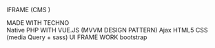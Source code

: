 IFRAME   (CMS )  

MADE WITH TECHNO  
Native PHP WITH  VUE.JS   (MVVM DESIGN PATTERN)
Ajax
HTML5
CSS (media Query + sass)
UI FRAME WORK
 bootstrap



